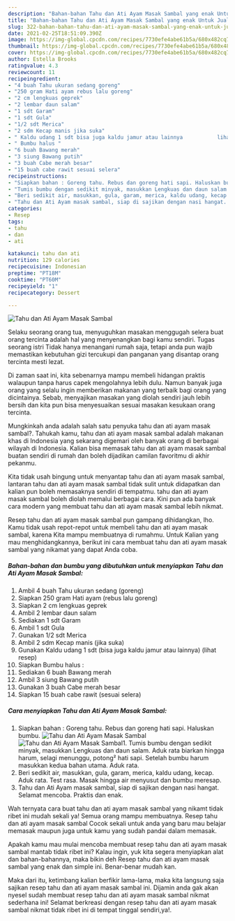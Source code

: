 ```yaml
---
description: "Bahan-bahan Tahu dan Ati Ayam Masak Sambal yang enak Untuk Jualan"
title: "Bahan-bahan Tahu dan Ati Ayam Masak Sambal yang enak Untuk Jualan"
slug: 322-bahan-bahan-tahu-dan-ati-ayam-masak-sambal-yang-enak-untuk-jualan
date: 2021-02-25T18:51:09.390Z
image: https://img-global.cpcdn.com/recipes/7730efe4abe61b5a/680x482cq70/tahu-dan-ati-ayam-masak-sambal-foto-resep-utama.jpg
thumbnail: https://img-global.cpcdn.com/recipes/7730efe4abe61b5a/680x482cq70/tahu-dan-ati-ayam-masak-sambal-foto-resep-utama.jpg
cover: https://img-global.cpcdn.com/recipes/7730efe4abe61b5a/680x482cq70/tahu-dan-ati-ayam-masak-sambal-foto-resep-utama.jpg
author: Estella Brooks
ratingvalue: 4.3
reviewcount: 11
recipeingredient:
- "4 buah Tahu ukuran sedang goreng"
- "250 gram Hati ayam rebus lalu goreng"
- "2 cm lengkuas geprek"
- "2 lembar daun salam"
- "1 sdt Garam"
- "1 sdt Gula"
- "1/2 sdt Merica"
- "2 sdm Kecap manis jika suka"
- " Kaldu udang 1 sdt bisa juga kaldu jamur atau lainnya           lihat resep"
- " Bumbu halus "
- "6 buah Bawang merah"
- "3 siung Bawang putih"
- "3 buah Cabe merah besar"
- "15 buah cabe rawit sesuai selera"
recipeinstructions:
- "Siapkan bahan : Goreng tahu. Rebus dan goreng hati sapi. Haluskan bumbu."
- "Tumis bumbu dengan sedikit minyak, masukkan Lengkuas dan daun salam. Aduk rata biarkan hingga harum, selagi menunggu, potong² hati sapi. Setelah bumbu harum masukkan kedua bahan utama. Aduk rata."
- "Beri sedikit air, masukkan, gula, garam, merica, kaldu udang, kecap. Aduk rata. Test rasa. Masak hingga air menyusut dan bumbu meresap."
- "Tahu dan Ati Ayam masak sambal, siap di sajikan dengan nasi hangat. Selamat mencoba. Praktis dan enak."
categories:
- Resep
tags:
- tahu
- dan
- ati

katakunci: tahu dan ati 
nutrition: 129 calories
recipecuisine: Indonesian
preptime: "PT18M"
cooktime: "PT60M"
recipeyield: "1"
recipecategory: Dessert

---
```



![Tahu dan Ati Ayam Masak Sambal](https://img-global.cpcdn.com/recipes/7730efe4abe61b5a/680x482cq70/tahu-dan-ati-ayam-masak-sambal-foto-resep-utama.jpg)

Selaku seorang orang tua, menyuguhkan masakan menggugah selera buat orang tercinta adalah hal yang menyenangkan bagi kamu sendiri. Tugas seorang istri Tidak hanya menangani rumah saja, tetapi anda pun wajib memastikan kebutuhan gizi tercukupi dan panganan yang disantap orang tercinta mesti lezat.

Di zaman  saat ini, kita sebenarnya mampu membeli hidangan praktis walaupun tanpa harus capek mengolahnya lebih dulu. Namun banyak juga orang yang selalu ingin memberikan makanan yang terbaik bagi orang yang dicintainya. Sebab, menyajikan masakan yang diolah sendiri jauh lebih bersih dan kita pun bisa menyesuaikan sesuai masakan kesukaan orang tercinta. 



Mungkinkah anda adalah salah satu penyuka tahu dan ati ayam masak sambal?. Tahukah kamu, tahu dan ati ayam masak sambal adalah makanan khas di Indonesia yang sekarang digemari oleh banyak orang di berbagai wilayah di Indonesia. Kalian bisa memasak tahu dan ati ayam masak sambal buatan sendiri di rumah dan boleh dijadikan camilan favoritmu di akhir pekanmu.

Kita tidak usah bingung untuk menyantap tahu dan ati ayam masak sambal, lantaran tahu dan ati ayam masak sambal tidak sulit untuk didapatkan dan kalian pun boleh memasaknya sendiri di tempatmu. tahu dan ati ayam masak sambal boleh diolah memalui berbagai cara. Kini pun ada banyak cara modern yang membuat tahu dan ati ayam masak sambal lebih nikmat.

Resep tahu dan ati ayam masak sambal pun gampang dihidangkan, lho. Kamu tidak usah repot-repot untuk membeli tahu dan ati ayam masak sambal, karena Kita mampu membuatnya di rumahmu. Untuk Kalian yang mau menghidangkannya, berikut ini cara membuat tahu dan ati ayam masak sambal yang nikamat yang dapat Anda coba.

<!--inarticleads1-->

##### Bahan-bahan dan bumbu yang dibutuhkan untuk menyiapkan Tahu dan Ati Ayam Masak Sambal:

1. Ambil 4 buah Tahu ukuran sedang (goreng)
1. Siapkan 250 gram Hati ayam (rebus lalu goreng)
1. Siapkan 2 cm lengkuas geprek
1. Ambil 2 lembar daun salam
1. Sediakan 1 sdt Garam
1. Ambil 1 sdt Gula
1. Gunakan 1/2 sdt Merica
1. Ambil 2 sdm Kecap manis (jika suka)
1. Gunakan  Kaldu udang 1 sdt (bisa juga kaldu jamur atau lainnya)           (lihat resep)
1. Siapkan  Bumbu halus :
1. Sediakan 6 buah Bawang merah
1. Ambil 3 siung Bawang putih
1. Gunakan 3 buah Cabe merah besar
1. Siapkan 15 buah cabe rawit (sesuai selera)




<!--inarticleads2-->

##### Cara menyiapkan Tahu dan Ati Ayam Masak Sambal:

1. Siapkan bahan : Goreng tahu. Rebus dan goreng hati sapi. Haluskan bumbu.
<img src="https://img-global.cpcdn.com/steps/8726268525b4a5b5/160x128cq70/tahu-dan-ati-ayam-masak-sambal-langkah-memasak-1-foto.jpg" alt="Tahu dan Ati Ayam Masak Sambal"><img src="https://img-global.cpcdn.com/steps/90448fce54548c1e/160x128cq70/tahu-dan-ati-ayam-masak-sambal-langkah-memasak-1-foto.jpg" alt="Tahu dan Ati Ayam Masak Sambal">1. Tumis bumbu dengan sedikit minyak, masukkan Lengkuas dan daun salam. Aduk rata biarkan hingga harum, selagi menunggu, potong² hati sapi. Setelah bumbu harum masukkan kedua bahan utama. Aduk rata.
1. Beri sedikit air, masukkan, gula, garam, merica, kaldu udang, kecap. Aduk rata. Test rasa. Masak hingga air menyusut dan bumbu meresap.
1. Tahu dan Ati Ayam masak sambal, siap di sajikan dengan nasi hangat. Selamat mencoba. Praktis dan enak.




Wah ternyata cara buat tahu dan ati ayam masak sambal yang nikamt tidak ribet ini mudah sekali ya! Semua orang mampu membuatnya. Resep tahu dan ati ayam masak sambal Cocok sekali untuk anda yang baru mau belajar memasak maupun juga untuk kamu yang sudah pandai dalam memasak.

Apakah kamu mau mulai mencoba membuat resep tahu dan ati ayam masak sambal mantab tidak ribet ini? Kalau ingin, yuk kita segera menyiapkan alat dan bahan-bahannya, maka bikin deh Resep tahu dan ati ayam masak sambal yang enak dan simple ini. Benar-benar mudah kan. 

Maka dari itu, ketimbang kalian berfikir lama-lama, maka kita langsung saja sajikan resep tahu dan ati ayam masak sambal ini. Dijamin anda gak akan nyesel sudah membuat resep tahu dan ati ayam masak sambal nikmat sederhana ini! Selamat berkreasi dengan resep tahu dan ati ayam masak sambal nikmat tidak ribet ini di tempat tinggal sendiri,ya!.

